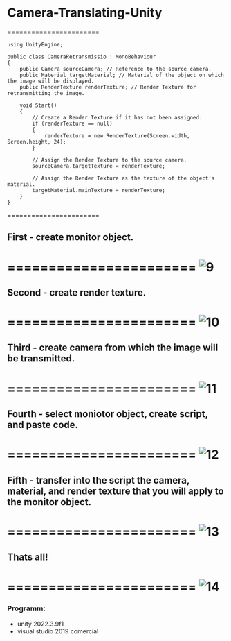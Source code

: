 # Camera-Translating-Unity
=======================
``` с#
using UnityEngine;

public class CameraRetransmissio : MonoBehaviour
{
    public Camera sourceCamera; // Reference to the source camera.
    public Material targetMaterial; // Material of the object on which the image will be displayed.
    public RenderTexture renderTexture; // Render Texture for retransmitting the image.

    void Start()
    {
        // Create a Render Texture if it has not been assigned.
        if (renderTexture == null)
        {
            renderTexture = new RenderTexture(Screen.width, Screen.height, 24);
        }

        // Assign the Render Texture to the source camera.
        sourceCamera.targetTexture = renderTexture;

        // Assign the Render Texture as the texture of the object's material.
        targetMaterial.mainTexture = renderTexture;
    }
}
```
=======================
## First - create monitor object.
=======================
![9](https://github.com/zaveshaa/Camera-Translating-Unity/assets/127344512/37587cca-d655-42b6-a7f4-791f76b5b518)
=======================
## Second - create render texture.
=======================
![10](https://github.com/zaveshaa/Camera-Translating-Unity/assets/127344512/94219d88-295d-4ad2-977d-1f1a665b3b98)
=======================
## Third - create camera from which the image will be transmitted.
=======================
![11](https://github.com/zaveshaa/Camera-Translating-Unity/assets/127344512/b503ca17-c9f1-4046-8149-8544eb80455c)
=======================
## Fourth - select moniotor object, create script, and paste code.
=======================
![12](https://github.com/zaveshaa/Camera-Translating-Unity/assets/127344512/24b458f1-a078-4191-94a8-d694dc451c64)
=======================
## Fifth - transfer into the script the camera, material, and render texture that you will apply to the monitor object.
=======================
![13](https://github.com/zaveshaa/Camera-Translating-Unity/assets/127344512/e876a32c-4083-4871-8dba-19d23441acb0)
=======================
## Thats all!
=======================
![14](https://github.com/zaveshaa/Camera-Translating-Unity/assets/127344512/8b6f7e90-6f6e-4d87-a8ee-2a8c767a6eef)
=======================
### Programm:
* unity 2022.3.9f1
* visual studio 2019 comercial


